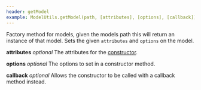 ```yaml
---
header: getModel
example: ModelUtils.getModel(path, [attributes], [options], [callback])
---
```


Factory method for models, given the models path this will return an instance of that model.  Sets the given `attributes` and `options` on the model. 

**attributes** _optional_ The attributes for the [constructor](/model#constructor).

**options** _optional_ The options to set in a constructor method.

**callback** _optional_ Allows the constructor to be called with a callback method instead.
